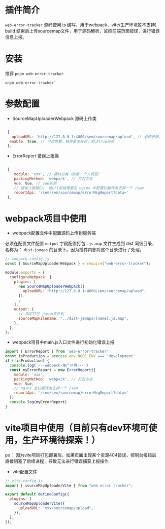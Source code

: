 # 插件简介

`web-error-tracker` 源码使用 ts 编写，用于webpack、vite(生产环境暂不支持) build 结束后上传sourcemap文件，用于源码解析，监控前端页面错误，进行错误信息上报。

# 安装

推荐 `pnpm web-error-tracker`

`cnpm web-error-tracker'`

# 参数配置


- SourceMapUploaderWebpack 源码上传类

```javascript

 {
   uploadURL: 'http://127.0.0.1:4000/sem/sourcemap/upload', // 必传参数，需要上传源码文件接口（目前服务端接口都用的本地接口）
  enable: true, // 可选参数，插件是否开启，默认true开启
 },

```


- ErrorReport 错误上报类

```javascript

 {
    module: 'xxx', // 模块分类（如果：个人项目）
    packingMethod: 'webpack', // 打包方式
    vue: Vue, // vue实例
    // 错误上报接口， 该url前缀需要在 nginx 中配置拦截转发去掉一个 /sem
    reportApi: '/sem/sem/sourcemap/errorMsgReport?data='
 },

```


# webpack项目中使用

- webpack配置文件中配置源码上传到服务端

必须在配置文件配置 `output` 字段配置打包 `.js.map` 文件生成到 dist 同级目录，名称为： `dist-jsmaps` 的目录下。因为插件内部对这个目录进行了处理。

```javascript
// webpack.config.js
const { SourceMapUploaderWebpack } = require("web-error-tracker");

module.exports = {
  configureWebpack: {
    plugins: [
      new SourceMapUploaderWebpack({
        uploadURL: "http://127.0.0.1:4000/sem/sourcemap/upload",
      }),
      ,
    ],
    output: {
      // 指定打包 jsmap文件到
      sourceMapFilename: "../dist-jsmaps/[name].js.map",
    },
  },
};
```

- webpack项目中main.js入口文件进行初始化错误上报


```javascript
import { ErrorReport } from 'web-error-tracker'
const isProduction = process.env.NODE_ENV === 'development'
if (!isProduction) {
  console.log('---webpack-生产环境---')
  const myErrorReport = new ErrorReport({
    module: 'xxx',
    packingMethod: 'webpack', // 打包方式
    vue: Vue,
    // nginx 会拦截转发去掉一个 /sem
    reportApi: '/sem/sem/sourcemap/errorMsgReport?data='
  })
  console.log(myErrorReport)
}
```



# vite项目中使用（目前只有dev环境可使用，生产环境待探索！）

ps： 因为vite项目打包部署后，如果页面出现某个资源404错误，控制台报错后直接阻塞了后续进程，导致无法进行错误捕获上报操作

- vite配置文件

```javascript
// vite.config.js
import { sourceMapUploaderVite } from "web-error-tracker";

export default defineConfig({
  plugins: [
    sourceMapUploaderVite({
      uploadURL: "xxx/sourcemap/upload",
    }),
  ],
});
```